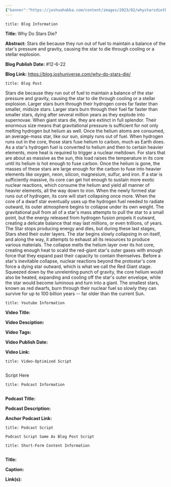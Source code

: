 ```yaml
---
{"banner":"https://joshuahabka.com/content/images/2023/02/whystarsdiethumbnail--1-.png","banner_x":0.5,"dg-publish":true,"permalink":"/blog/why-do-stars-die/","dgPassFrontmatter":true,"noteIcon":"","created":"","updated":""}
---
```


```ad-info
title: Blog Information
```

**Title:** Why Do Stars Die?

**Abstract:** Stars die because they run out of fuel to maintain a balance of the star's pressure and gravity, causing the star to die through cooling or a stellar explosion.

**Blog Publish Date:** #12-6-22

**Blog Link:** https://blog.joshuniverse.com/why-do-stars-die/

```ad-abstract
title: Blog Post
```

Stars die because they run out of fuel to maintain a balance of the star pressure and gravity, causing the star to die through cooling or a stellar explosion.
Larger stars burn through their hydrogen cores far faster than smaller, midsize stars. Larger stars burn through their fuel far faster than smaller stars, dying after several million years as they explode into supernovae. When giant stars die, they are extinct in full splendor. Their enormous size means that gravitational pressure is sufficient for not only melting hydrogen but helium as well.
Once the helium atoms are consumed, an average-mass star, like our sun, simply runs out of fuel. When hydrogen runs out in the core, those stars fuse helium to carbon, much as Earth does. As a star's hydrogen fuel is converted to helium and then to certain heavier elements, more heat is required to trigger a nuclear meltdown.
For stars that are about as massive as the sun, this load raises the temperature in its core until its helium is hot enough to fuse carbon. Once the helium is gone, the masses of these stars are large enough for the carbon to fuse into heavier elements like oxygen, neon, silicon, magnesium, sulfur, and iron. If a star is sufficiently massive, its core can get hot enough to sustain more exotic nuclear reactions, which consume the helium and yield all manner of heavier elements, all the way down to iron.
When the newly formed star runs out of hydrogen, its core will start collapsing once more. When the core of a dwarf star eventually uses up the hydrogen fuel needed to radiate outward, its outer atmosphere begins to collapse under its own weight. The gravitational pull from all of a star's mass attempts to pull the star to a small point, but the energy released from hydrogen fusion propels it outward, creating a delicate balance that may last millions, or even trillions, of years.
The Star stops producing energy and dies, but during these last stages, Stars shed their outer layers. The star begins slowly collapsing in on itself, and along the way, it attempts to exhaust all its resources to produce various materials. The collapse melts the helium layer over its hot core, creating enough heat to scald the red-giant star's outer gases with enough force that they expand past their capacity to contain themselves.
Before a star's inevitable collapse, nuclear reactions beyond the protostar's core force a dying star outward, which is what we call the Red Giant stage. Squeezed down by the unrelenting punch of gravity, the core helium would also be heated, expanding and cooling off the star's outer envelope, while the star would become luminous and turn into a giant. The smallest stars, known as red dwarfs, burn through their nuclear fuel so slowly they can survive for up to 100 billion years -- far older than the current Sun.

```ad-info
title: Youtube Information
```

**Video Title:**

**Video Desciption:**

**Video Tags:**

**Video Publish Date:**

**Video Link:**

```ad-abstract
title: Video-Optimized Script


```

Script Here

```ad-info
title: Podcast Information


```

**Podcast Title:**

**Podcast Description:**

**Anchor Podcast Link:**

```ad-info
title: Podcast Script

Podcast Script Same As Blog Post Script

```


```ad-info
title: Short-Form Content Information


```

**Title:**

**Caption:**

**Link(s):**

